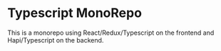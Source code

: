 # Typescript MonoRepo

This is a monorepo using React/Redux/Typescript on the frontend and Hapi/Typescript on the backend.

